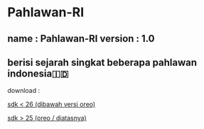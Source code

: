 # Pahlawan-RI
name    : Pahlawan-RI
version : 1.0
----------------------------------------------------
berisi sejarah singkat beberapa pahlawan indonesia🇮🇩
----------------------------------------------------
download :
  
 [sdk < 26 (dibawah versi oreo)](https://raw.githubusercontent.com/rickyricko302/Pahlawan-RI/main/Pahlawan-RI%20(sdk%20%3E%2014).apk)
  
 [sdk > 25 (oreo / diatasnya)](https://raw.githubusercontent.com/rickyricko302/Pahlawan-RI/main/Pahlawan-RI%20(sdk%20%3E%2025).apk)
